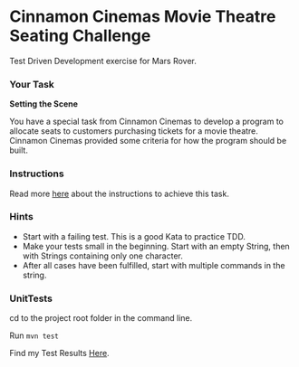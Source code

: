 # Cinnamon Cinemas Movie Theatre Seating Challenge
Test Driven Development exercise for Mars Rover.


### Your Task
**Setting the Scene**

You have a special task from Cinnamon Cinemas to develop a program to allocate seats to customers purchasing tickets for a movie theatre.
Cinnamon Cinemas provided some criteria for how the program should be built.

### Instructions

Read more [here](/docs/Cinnamon_Cinema_Task_Instructions.pdf) about the instructions to achieve this task.

### Hints

* Start with a failing test. This is a good Kata to practice TDD.
* Make your tests small in the beginning. Start with an empty String, then with Strings containing only one character. 
* After all cases have been fulfilled, start with multiple commands in the string.

### UnitTests

cd to the project root folder in the command line.

Run ``mvn test``

Find my Test Results [Here](https://htmlpreview.github.io/?https://github.com/deepatesting/.html).

